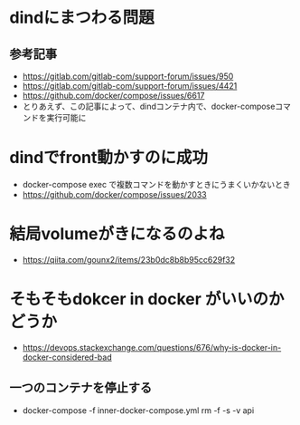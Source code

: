 # dindにまつわる問題
## 参考記事
- https://gitlab.com/gitlab-com/support-forum/issues/950
- https://gitlab.com/gitlab-com/support-forum/issues/4421
- https://github.com/docker/compose/issues/6617
- とりあえず、この記事によって、dindコンテナ内で、docker-composeコマンドを実行可能に

# dindでfront動かすのに成功
- docker-compose exec で複数コマンドを動かすときにうまくいかないとき
- https://github.com/docker/compose/issues/2033

# 結局volumeがきになるのよね
- https://qiita.com/gounx2/items/23b0dc8b8b95cc629f32

# そもそもdokcer in docker  がいいのかどうか
- https://devops.stackexchange.com/questions/676/why-is-docker-in-docker-considered-bad

## 一つのコンテナを停止する
-  docker-compose -f inner-docker-compose.yml  rm -f -s -v api

